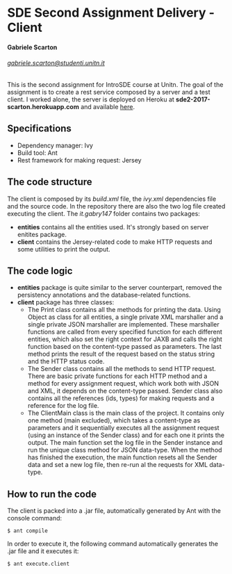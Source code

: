 # SDE Second Assignment Delivery - Client
#### Gabriele Scarton
###### gabriele.scarton@studenti.unitn.it
This is the second assignment for IntroSDE course at Unitn.
The goal of the assignment is to create a rest service composed by a server and a test client.
I worked alone, the server is deployed on Heroku at **sde2-2017-scarton.herokuapp.com** and available [here](https://github.com/Gabry147/introsde-2017-assignment-2-server).
## Specifications
  - Dependency manager: Ivy
  - Build tool: Ant
  - Rest framework for making request: Jersey

##  The code structure
The client is composed by its _build.xml_ file, the _ivy.xml_ dependencies file and the source code. In the repository there are also the two log file created executing the client.
The _it.gabry147_ folder contains two packages:
  - **entities** contains all the entities used. It's strongly based on server enitites package.
  - **client** contains the Jersey-related code to make HTTP requests and some utilities to print the output.

## The code logic
- **entities** package is quite similar to the server counterpart, removed the persistency annotations and the database-related functions.
- **client** package has three classes: 
  - The Print class contains all the methods for printing the data. Using Object as class for all entities, a single private XML marshaller and a single private JSON marshaller are implemented. These marshaller functions are called from every specified function for each different entities, which also set the right context for JAXB and calls the right function based on the content-type passed as parameters. The last method prints the result of the request based on the status string and the HTTP status code.
  - The Sender class contains all the methods to send HTTP request. There are basic private functions for each HTTP method and a method for every assignment request, which work both with JSON and XML, it depends on the content-type passed. Sender class also contains all the references (ids, types) for making requests and a reference for the log file.
  - The ClientMain class is the main class of the project. It contains only one method (main excluded), which takes a content-type as parameters and it sequentially executes all the assignment request (using an instance of the Sender class) and for each one it prints the output. The main function set the log file in the Sender instance and run the unique class method for JSON data-type. When the method has finished the execution, the main function resets all the Sender data and set a new log file, then re-run al the requests for XML data-type. 
## How to run the code
The client is packed into a .jar file, automatically generated by Ant with the console command:
``` 
$ ant compile
```
In order to execute it, the following command automatically generates the .jar file and it executes it:
``` 
$ ant execute.client 
```
